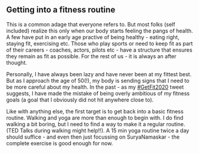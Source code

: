## Getting into a fitness routine

This is a common adage that everyone refers to. But most folks (self included) realize this only when our body starts feeling the pangs of health. A few have put in an early age practive of being healthy - eating right, staying fit, exercising etc. Those who play sports or need to keep fit as part of their careers - coaches, actors, pilots etc - have a structure that ensures they remain as fit as possible. For the rest of us - it is always an after thought.

Personally, I have always been lazy and have never been at my fittest best. But as I approach the age of 50(!), my body is sending signs that I need to be more careful about my health. In the past - as my [#GetFit2020](https://twitter.com/srivatsapraveen/status/1243238959875887104) tweet suggests, I have made the mistake of being overly ambitious of my fitness goals (a goal that I obviously did not hit anywhere close to).

Like with anything else, the first target is to get back into a basic fitness routine. Walking and yoga are more than enough to begin with. I do find walking a bit boring, but I need to find a way to make it a regular routine. (TED Talks during walking might help!!). A 15 min yoga routine twice a day should suffice - and even then just focussing on SuryaNamaskar - the complete exercise is good enough for now.
<!--stackedit_data:
eyJoaXN0b3J5IjpbMTkwNzU5NjEyNl19
-->